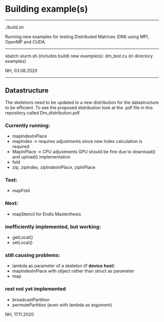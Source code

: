 # Building example(s)

____________________________________

./build.sh

Running new examples for testing Distributed Matrices (DM)
using MPI, OpenMP and CUDA.
__________________________________________________________

sbatch slurm.sh  (includes build)
new example(s): dm_test.cu  (in directory examples)

NH, 03.08.2020
******************************************************

## Datastructure

The skeletons need to be updated to a new distribution for the datastructure to be efficient. To see the proposed distribution look at the .pdf file in this repository called Dm_distribution.pdf. 

### Currently running:
* mapIndexInPlace
* mapIndex -> requires adjustments since new Index calculation is required
* MapInPlace -> CPU adjustments GPU should be fine due to download() and upload() implementation
* fold
* zip, zipIndex, zipIndexInPlace, zipInPlace

### Test:
* mapFold

### Next:
* mapStencil for Endis Masterthesis


### inefficiently implemented, but working:
* getLocal()
* setLocal()

### still causing problems:
* lambda as parameter of a skeleton (if __device__ __host__)
* mapIndexInPlace with object rather than struct as parameter
* map

### rest not yet implemented
* broadcastPartition
* permutePartition (even with lambda as argument)


NH, 17.11.2020
